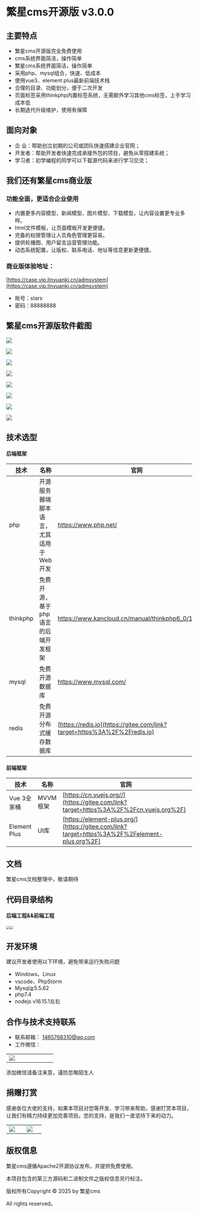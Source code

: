繁星cms开源版 v3.0.0
===============

## 主要特点

* 繁星cms开源版完全免费使用
* cms系统界面简洁，操作简单
* 繁星cms系统界面简洁，操作简单
* 采用php、mysql组合，快速、低成本
* 使用vue3、element plus最新前端技术栈
* 合理的目录、功能划分，便于二次开发
* 页面标签采用thinkphp内置标签系统，无需额外学习其他cms标签，上手学习成本低
* 长期迭代升级维护，使用有保障



## 面向对象

- 企 业：帮助创立初期的公司或团队快速搭建企业官网；
- 开发者：帮助开发者快速完成承接外包的项目，避免从零搭建系统；
- 学习者：初学编程的同学可以下载源代码来进行学习交流；

## 我们还有繁星cms商业版
### 功能全面，更适合企业使用
- 内置更多内容模型，新闻模型、图片模型、下载模型，让内容设置更专业多样。
- html文件模板，让页面模板开发更便捷。
- 完备的权限管理让人员角色管理更容易。
- 提供轮播图、用户留言运营管理功能。
- 动态系统配置，让版权、联系电话、地址等信息更新更便捷。
### 商业版体验地址：
[https://case.vip.linyuankj.cn/admsystem](https://case.vip.linyuankj.cn/admsystem)

- 账号：stars
- 密码：88888888


## 繁星cms开源版软件截图

![](static/images/free_v3.0.0/adm_tpl_01.jpg)

![](static/images/free_v3.0.0/adm_tpl_02.jpg)

![](static/images/free_v3.0.0/adm_tpl_03.jpg)

![](static/images/free_v3.0.0/adm_tpl_04.jpg)

![](static/images/free_v3.0.0/adm_tpl_05.jpg)

![](static/images/free_v3.0.0/adm_tpl_06.jpg)

![](static/images/free_v3.0.0/adm_tpl_07.jpg)

![](static/images/free_v3.0.0/adm_tpl_08.jpg)



## 技术选型

#### 后端框架

| 技术     | 名称                                    | 官网                                                         |
| -------- | --------------------------------------- | ------------------------------------------------------------ |
| php      | 开源服务器端脚本语言，尤其适用于Web开发 | https://www.php.net/                                         |
| thinkphp | 免费开源，基于php语言的后端开发框架     | https://www.kancloud.cn/manual/thinkphp6_0/1037479           |
| mysql    | 免费开源数据库                          | https://www.mysql.com/                                       |
| redis    | 免费开源分布式缓存数据库                | [https://redis.io](https://gitee.com/link?target=https%3A%2F%2Fredis.io) |

#### 前端框架

| 技术         | 名称     | 官网                                                         |
| ------------ | -------- | ------------------------------------------------------------ |
| Vue 3全家桶  | MVVM框架 | [https://cn.vuejs.org//](https://gitee.com/link?target=https%3A%2F%2Fcn.vuejs.org%2F) |
| Element Plus | UI库     | [https://element-plus.org/](https://gitee.com/link?target=https%3A%2F%2Felement-plus.org%2F) |



## 文档

繁星cms文档整理中，敬请期待



## 代码目录结构

#### 后端工程&&前端工程
<div style="overflow:hidden">
  <img src="static/images/backend_code.png" style="float:left;zoom:60%;" />
  <img src="static/images/frontend_code.png" style="zoom:56%;" />
</div>



## 开发环境

建议开发者使用以下环境，避免带来运行失败问题

- Windows、Linux
- vscode、PhpStorm
- Mysql≧5.5.62
- php7.4
- nodejs v16.15.1左右




## 合作与技术支持联系
- 联系邮箱： 1465768310@qq.com
- 工作微信： 
<table>
	<tbody>
    <tr>
      <td width="25%"><img src="static/images/wechat_qrcode.png" /></td>
    </tr>
  </tbody>
</table>



添加微信请备注来意，谨防忽略陌生人



## 捐赠打赏

感谢各位大佬的支持，如果本项目对您等开发、学习带来帮助，感谢打赏本项目，让我们有精力持续更加完善项目。您的支持，是我们一直坚持下来的动力。

<table>
	<tbody>
    <tr>
      <td width="33.33%"><img src="static/images/wechat_pay.jpg"></td>
      <td width="33.33%"><img src="static/images/ali_pay.jpg"></td>
    </tr>
  </tbody>
</table>



## 版权信息

繁星cms遵循Apache2开源协议发布，并提供免费使用。

本项目包含的第三方源码和二进制文件之版权信息另行标注。

版权所有Copyright © 2025 by 繁星cms

All rights reserved。



